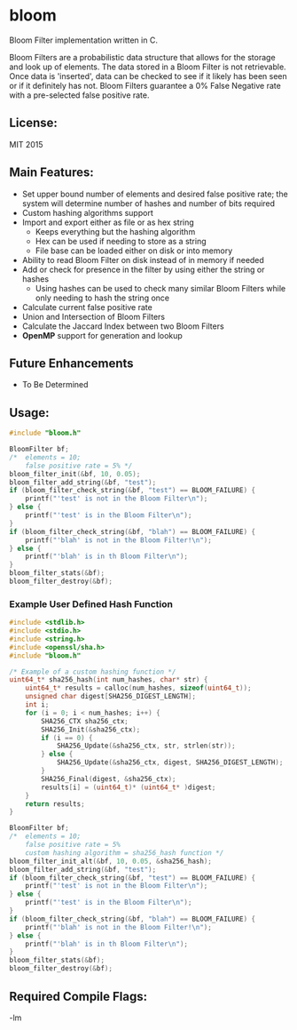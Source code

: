 # bloom
Bloom Filter implementation written in C.

Bloom Filters are a probabilistic data structure that allows for the storage and
look up of elements. The data stored in a Bloom Filter is not retrievable. Once
data is 'inserted', data can be checked to see if it likely has been seen or if
it definitely has not. Bloom Filters guarantee a 0% False Negative rate with a
pre-selected false positive rate.


## License:
MIT 2015


## Main Features:
* Set upper bound number of elements and desired false positive rate; the system
will determine number of hashes and number of bits required
* Custom hashing algorithms support
* Import and export either as file or as hex string
	* Keeps everything but the hashing algorithm
	* Hex can be used if needing to store as a string
	* File base can be loaded either on disk or into memory
* Ability to read Bloom Filter on disk instead of in memory if needed
* Add or check for presence in the filter by using either the string or hashes
    * Using hashes can be used to check many similar Bloom Filters while only
	needing to hash the string once
* Calculate current false positive rate
* Union and Intersection of Bloom Filters
* Calculate the Jaccard Index between two Bloom Filters
* **OpenMP** support for generation and lookup


## Future Enhancements
* To Be Determined


## Usage:
``` c
#include "bloom.h"

BloomFilter bf;
/*  elements = 10;
    false positive rate = 5% */
bloom_filter_init(&bf, 10, 0.05);
bloom_filter_add_string(&bf, "test");
if (bloom_filter_check_string(&bf, "test") == BLOOM_FAILURE) {
	printf("'test' is not in the Bloom Filter\n");
} else {
	printf("'test' is in the Bloom Filter\n");
}
if (bloom_filter_check_string(&bf, "blah") == BLOOM_FAILURE) {
	printf("'blah' is not in the Bloom Filter!\n");
} else {
	printf("'blah' is in th Bloom Filter\n");
}
bloom_filter_stats(&bf);
bloom_filter_destroy(&bf);
```

### Example User Defined Hash Function
``` c
#include <stdlib.h>
#include <stdio.h>
#include <string.h>
#include <openssl/sha.h>
#include "bloom.h"

/* Example of a custom hashing function */
uint64_t* sha256_hash(int num_hashes, char* str) {
	uint64_t* results = calloc(num_hashes, sizeof(uint64_t));
	unsigned char digest[SHA256_DIGEST_LENGTH];
	int i;
	for (i = 0; i < num_hashes; i++) {
		SHA256_CTX sha256_ctx;
		SHA256_Init(&sha256_ctx);
		if (i == 0) {
			SHA256_Update(&sha256_ctx, str, strlen(str));
		} else {
			SHA256_Update(&sha256_ctx, digest, SHA256_DIGEST_LENGTH);
		}
		SHA256_Final(digest, &sha256_ctx);
		results[i] = (uint64_t)* (uint64_t* )digest;
	}
	return results;
}

BloomFilter bf;
/*  elements = 10;
    false positive rate = 5%
    custom hashing algorithm = sha256_hash function */
bloom_filter_init_alt(&bf, 10, 0.05, &sha256_hash);
bloom_filter_add_string(&bf, "test");
if (bloom_filter_check_string(&bf, "test") == BLOOM_FAILURE) {
	printf("'test' is not in the Bloom Filter\n");
} else {
	printf("'test' is in the Bloom Filter\n");
}
if (bloom_filter_check_string(&bf, "blah") == BLOOM_FAILURE) {
	printf("'blah' is not in the Bloom Filter!\n");
} else {
	printf("'blah' is in th Bloom Filter\n");
}
bloom_filter_stats(&bf);
bloom_filter_destroy(&bf);
```

## Required Compile Flags:
-lm
